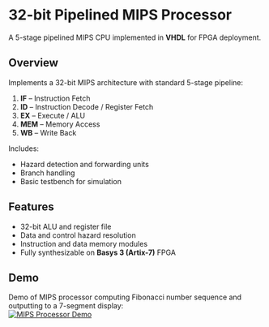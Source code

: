 # 32-bit Pipelined MIPS Processor

A 5-stage pipelined MIPS CPU implemented in **VHDL** for FPGA deployment.

## Overview
Implements a 32-bit MIPS architecture with standard 5-stage pipeline:
1. **IF** – Instruction Fetch  
2. **ID** – Instruction Decode / Register Fetch  
3. **EX** – Execute / ALU  
4. **MEM** – Memory Access  
5. **WB** – Write Back  

Includes:
- Hazard detection and forwarding units  
- Branch handling  
- Basic testbench for simulation  

## Features
- 32-bit ALU and register file  
- Data and control hazard resolution  
- Instruction and data memory modules  
- Fully synthesizable on **Basys 3 (Artix-7)** FPGA  

## Demo
Demo of MIPS processor computing Fibonacci number sequence and outputting to a 7-segment display:  
[![MIPS Processor Demo](https://img.youtube.com/vi/hcZKd-PMrHA/0.jpg)](https://youtu.be/hcZKd-PMrHA)

